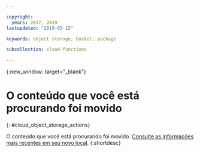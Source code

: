 ```yaml
---

copyright:
  years: 2017, 2019
lastupdated: "2019-05-15"

keywords: object storage, bucket, package

subcollection: cloud-functions

---
```


{:new_window: target="_blank"}
# O conteúdo que você está procurando foi movido
{: #cloud_object_storage_actions}

O conteúdo que você está procurando foi movido. [Consulte as informações mais recentes em seu novo local](/docs/openwhisk?topic=cloud-functions-pkg_obstorage).
{:shortdesc}
